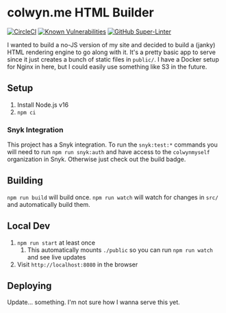 # colwyn.me HTML Builder

[![CircleCI](https://circleci.com/gh/colwynmyself/colwyn.me.svg?style=svg)](https://circleci.com/gh/colwynmyself/colwyn.me)
[![Known Vulnerabilities](https://snyk.io/test/github/colwynmyself/colwyn.me/badge.svg)](https://snyk.io/test/github/colwynmyself/colwyn.me)
[![GitHub Super-Linter](https://github.com/colwynmyself/colwyn.me/workflows/Lint%20Code%20Base/badge.svg)](https://github.com/marketplace/actions/super-linter)

I wanted to build a no-JS version of my site and decided to build a (janky) HTML rendering engine to go along with it.
It's a pretty basic app to serve since it just creates a bunch of static files in `public/`. I have a Docker setup for
Nginx in here, but I could easily use something like S3 in the future.

## Setup

1. Install Node.js v16
2. `npm ci`

### Snyk Integration

This project has a Snyk integration. To run the `snyk:test:*` commands you will need to run `npm run snyk:auth` and have
access to the `colwynmyself` organization in Snyk. Otherwise just check out the build badge.

## Building

`npm run build` will build once. `npm run watch` will watch for changes in `src/` and automatically build them.

## Local Dev

1. `npm run start` at least once
   1. This automatically mounts `./public` so you can run `npm run watch` and see live updates
2. Visit `http://localhost:8080` in the browser

## Deploying

Update... something. I'm not sure how I wanna serve this yet.

